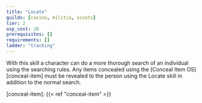 ```yaml
---
title: "Locate"
guilds: [casino, militia, scouts]
tier: 2
osp_cost: 20
prerequisites: []
requirements: []
ladder: "tracking"
---
```

With this skill a character can do a more thorough search of an individual using the searching rules. Any items concealed using the [Conceal Item OS][conceal-item] must be revealed to the person using the Locate skill in addition to the normal search.

[conceal-item]: {{< ref "conceal-item" >}}